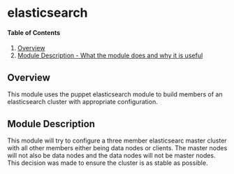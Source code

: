 # elasticsearch

#### Table of Contents

1. [Overview](#overview)
2. [Module Description - What the module does and why it is useful](#module-description)

## Overview

This module uses the puppet elasticsearch module to build members of an elasticsearch
cluster with appropriate configuration.

## Module Description

This module will try to configure a three member elasticsearc master cluster with
all other members either being data nodes or clients. The master nodes will not
also be data nodes and the data nodes will not be master nodes. This decision was
made to ensure the cluster is as stable as possible.
